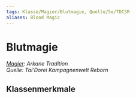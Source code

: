 ```yaml
---
tags: Klasse/Magier/Blutmagie, Quelle/5e/TDCSR
aliases: Blood Magic
---
```

Blutmagie
=========

[_Magier_](../Magier.md)_: Arkane Tradition_  
_Quelle: Tal'Dorei Kampagnenwelt Reborn_

Klassenmerkmale
---------------